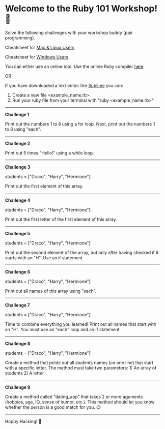 # Welcome to the Ruby 101 Workshop! 💎


Solve the following challenges with your workshop buddy (pair programming).

Cheatsheet for [Mac & Linux Users](https://www.slideshare.net/paalringstad/command-cheatsheets-mac)

Cheatsheet for [Windows Users](https://www.slideshare.net/paalringstad/command-cheatsheets-windows-138186563)


You can either use an online tool: 
Use the online Ruby compiler [here](https://repl.it/languages/ruby)

OR

If you have downloaded a text editor like [Sublime](http://www.sublimetext.com/3) you can: 
1. Create a new file <example_name.rb>
2. Run your ruby file from your terminal with "ruby <example_name.rb>"


---

**Challenge 1**

Print out the numbers 1 to 8 using a for loop.
Next, print out the numbers 1 to 8 using "each". 

---

**Challenge 2**

Print out 5 times "Hello!" using a while loop. 

---

**Challenge 3**

students = ["Draco", "Harry", "Hermione"]

Print out the first element of this array.

---

**Challenge 4**

students = ["Draco", "Harry", "Hermione"]

Print out the first letter of the first element of this array. 

---

**Challenge 5**

students = ["Draco", "Harry", "Hermione"]

Print out the second element of the array, but only after having checked if it starts with an "H". Use an if statement.

---

**Challenge 6**

students = ["Draco", "Harry", "Hermione"]

Print out all names of this array using "each". 

---

**Challenge 7**

students = ["Draco", "Harry", "Hermione"]

Time to combine everything you learned! Print out all names that start with an "H". You must use an "each" loop and an if statement. 

---

**Challenge 8**

students = ["Draco", "Harry", "Hermione"]

Create a method that prints out all students names (on one line) that start with a specific letter.
The method must take two parameters: 1) An array of students 2) A letter

---

**Challenge 9**

Create a method called "dating_app" that takes 2 or more aguments (hobbies, age, IQ, sense of humor, etc.). This method should let you know whether the person is a good match for you. 😉

---

Happy Hacking! 🚀
